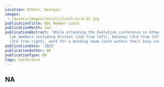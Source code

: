 ```yaml
---
Location: Athens, Georgia
images: 
 - /assets/images/socials/lunch-on-6-22.jpg
publicationTitle: DDL Member Lunch
publicationMonth: Jun
publicationAbstract: 'While attending the Evolution conference in Athens, Georgia,
  lab members including Kristen (2nd from left), Delaney (3rd from left), and Cristian
  (3rd from right), went for a bonding team lunch within their busy conference schedule. '
publicationDate: '2025'
publicationAuthor: NA
publicationType: NA
tags: Conference
---
```


NA
---
